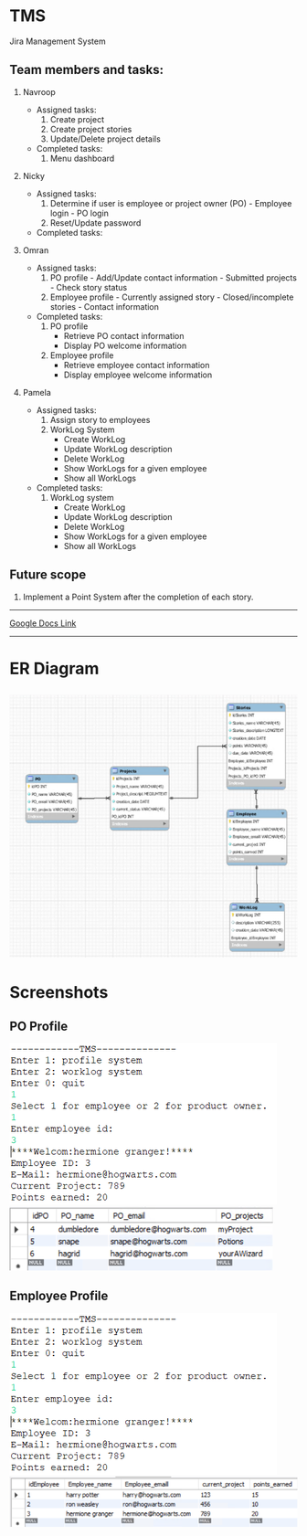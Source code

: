# TMS
Jira Management System

Team members and tasks:
-----------------------
1. Navroop
   - Assigned tasks:
        1. Create project
        2. Create project stories
        3. Update/Delete project details
   - Completed tasks:
        1. Menu dashboard
   
2. Nicky
   - Assigned tasks:
        1. Determine if user is employee or project owner (PO)
          - Employee login
          - PO login
        2. Reset/Update password 
   - Completed tasks:
   
3. Omran
   - Assigned tasks:
        1. PO profile
          - Add/Update contact information
          - Submitted projects
          - Check story status
        3. Employee profile
          - Currently assigned story
          - Closed/incomplete stories
          - Contact information 
   - Completed tasks:
      1. PO profile
          - Retrieve PO contact information
          - Display PO welcome information
      2. Employee profile
          - Retrieve employee contact information
          - Display employee welcome information
4. Pamela
   - Assigned tasks:
      1. Assign story to employees
      2. WorkLog System
          - Create WorkLog
          - Update WorkLog description
          - Delete WorkLog
          - Show WorkLogs for a given employee
          - Show all WorkLogs 
   - Completed tasks:
      1. WorkLog system 
          - Create WorkLog
          - Update WorkLog description
          - Delete WorkLog
          - Show WorkLogs for a given employee
          - Show all WorkLogs


Future scope
------------
1. Implement a Point System after the completion of each story.

------------

[Google Docs Link](https://docs.google.com/document/d/1wg74vzoU9hXGs3bU7uZME8QdFtB5F7EDd6i17VqK3Do/edit?usp=sharing)

-------------
# ER Diagram

![ER Diagram](https://github.com/nkhangura/TMS/blob/ReadMe-Updates/Screenshot%202022-07-14%20151928.png)
-------------
# Screenshots

## PO Profile

![PO Profile](https://github.com/nkhangura/TMS/blob/ReadMe-Updates/profile%20system%20for%20employee.png)
![PO Table](https://github.com/nkhangura/TMS/blob/ReadMe-Updates/PO%20Table.png)

## Employee Profile
![Employee Profile](https://github.com/nkhangura/TMS/blob/ReadMe-Updates/profile%20system%20for%20employee.png)
![Employee Table](https://github.com/nkhangura/TMS/blob/ReadMe-Updates/Employee%20Table.png)

